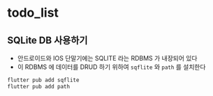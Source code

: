 # todo_list

## SQLite DB 사용하기

- 안드로이드와 IOS 단말기에는 SQLITE 라는 RDBMS 가 내장되어 있다
- 이 RDBMS 에 데이터를 DRUD 하기 위하여 `sqflite` 와 `path` 를 설치한다

```bash
flutter pub add sqflite
flutter pub add path
```
